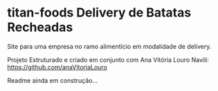 # titan-foods Delivery de Batatas Recheadas
Site para uma empresa no ramo alimentício em modalidade de delivery.

Projeto Estruturado e criado em conjunto com Ana Vitória Louro Navili: https://github.com/anaVitoriaLouro

Readme ainda em construção...

